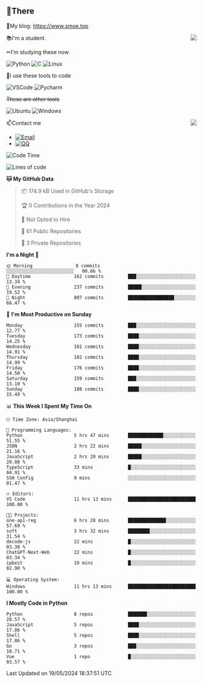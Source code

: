 
## 👏There

📰My blog: https://www.smoe.top

<img align="right" src="https://github-readme-stats.vercel.app/api/top-langs/?username=AkashiCoin"/>


📚I'm a student.

✏I'm studying these now

![Python](https://img.shields.io/badge/-Python-blue?style=flat-square&logo=Python&logoColor=fff)
![C](https://img.shields.io/badge/-C-585858?style=flat-square&logo=C&logoColor=fff)
![Linux](https://img.shields.io/badge/-Linux-black?style=flat-square&logo=Linux&logoColor=fff)

🔨I use these tools to code

![VSCode](https://img.shields.io/badge/-VSCode-blue?style=flat-square&logo=visualstudiocode&logoColor=fff)
![Pycharm](https://img.shields.io/badge/-Pycharm-green?style=flat-square&logo=pycharm&logoColor=fff)

 ~~These are other tools~~

![Ubuntu](https://img.shields.io/badge/-Ubuntu-orange?style=flat-square&logo=Ubuntu&logoColor=fff)
![Windows](https://img.shields.io/badge/-Windows-blue?style=flat-square&logo=Windows&logoColor=fff)

<img align="right" src="https://github-readme-stats.vercel.app/api?username=AkashiCoin" />


📫Contact me

* [![Email](https://img.shields.io/badge/Email-l1040186796@gmail.com-1?style=social&logoColor=fff)](mailto:l1040186796@gmail.com)
* [![QQ](https://img.shields.io/badge/QQ-1040186796-1?style=social&logoColor=fff)](tencent://AddContact/?fromId=45&fromSubId=1&subcmd=all&uin=1040186796&website=www.oicqzone.com)

<!--START_SECTION:waka-->
![Code Time](http://img.shields.io/badge/Code%20Time-1%2C186%20hrs%202%20mins-blue)

![Lines of code](https://img.shields.io/badge/From%20Hello%20World%20I%27ve%20Written-269.0%20thousand%20lines%20of%20code-blue)

**🐱 My GitHub Data** 

> 📦 174.9 kB Used in GitHub's Storage 
 > 
> 🏆 0 Contributions in the Year 2024
 > 
> 🚫 Not Opted to Hire
 > 
> 📜 61 Public Repositories 
 > 
> 🔑 3 Private Repositories 
 > 
**I'm a Night 🦉** 

```text
🌞 Morning                8 commits           ░░░░░░░░░░░░░░░░░░░░░░░░░   00.66 % 
🌆 Daytime                162 commits         ███░░░░░░░░░░░░░░░░░░░░░░   13.34 % 
🌃 Evening                237 commits         █████░░░░░░░░░░░░░░░░░░░░   19.52 % 
🌙 Night                  807 commits         █████████████████░░░░░░░░   66.47 % 
```
📅 **I'm Most Productive on Sunday** 

```text
Monday                   155 commits         ███░░░░░░░░░░░░░░░░░░░░░░   12.77 % 
Tuesday                  173 commits         ████░░░░░░░░░░░░░░░░░░░░░   14.25 % 
Wednesday                181 commits         ████░░░░░░░░░░░░░░░░░░░░░   14.91 % 
Thursday                 182 commits         ████░░░░░░░░░░░░░░░░░░░░░   14.99 % 
Friday                   176 commits         ████░░░░░░░░░░░░░░░░░░░░░   14.50 % 
Saturday                 159 commits         ███░░░░░░░░░░░░░░░░░░░░░░   13.10 % 
Sunday                   188 commits         ████░░░░░░░░░░░░░░░░░░░░░   15.49 % 
```


📊 **This Week I Spent My Time On** 

```text
🕑︎ Time Zone: Asia/Shanghai

💬 Programming Languages: 
Python                   5 hrs 47 mins       █████████████░░░░░░░░░░░░   51.55 % 
JSON                     2 hrs 22 mins       █████░░░░░░░░░░░░░░░░░░░░   21.16 % 
JavaScript               2 hrs 20 mins       █████░░░░░░░░░░░░░░░░░░░░   20.88 % 
TypeScript               33 mins             █░░░░░░░░░░░░░░░░░░░░░░░░   04.91 % 
SSH Config               9 mins              ░░░░░░░░░░░░░░░░░░░░░░░░░   01.47 % 

🔥 Editors: 
VS Code                  11 hrs 13 mins      █████████████████████████   100.00 % 

🐱‍💻 Projects: 
one-api-reg              6 hrs 28 mins       ██████████████░░░░░░░░░░░   57.69 % 
soft                     3 hrs 32 mins       ████████░░░░░░░░░░░░░░░░░   31.54 % 
decode-js                22 mins             █░░░░░░░░░░░░░░░░░░░░░░░░   03.38 % 
ChatGPT-Next-Web         22 mins             █░░░░░░░░░░░░░░░░░░░░░░░░   03.34 % 
ipbest                   19 mins             █░░░░░░░░░░░░░░░░░░░░░░░░   02.90 % 

💻 Operating System: 
Windows                  11 hrs 13 mins      █████████████████████████   100.00 % 
```

**I Mostly Code in Python** 

```text
Python                   8 repos             ███████░░░░░░░░░░░░░░░░░░   28.57 % 
JavaScript               5 repos             ████░░░░░░░░░░░░░░░░░░░░░   17.86 % 
Shell                    5 repos             ████░░░░░░░░░░░░░░░░░░░░░   17.86 % 
Go                       3 repos             ███░░░░░░░░░░░░░░░░░░░░░░   10.71 % 
Vue                      1 repo              █░░░░░░░░░░░░░░░░░░░░░░░░   03.57 % 
```




 Last Updated on 19/05/2024 18:37:51 UTC
<!--END_SECTION:waka-->
